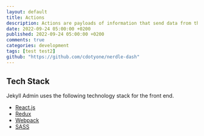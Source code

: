 ```yaml
---
layout: default
title: Actions
description: Actions are payloads of information that send data from the application to the store.
date: 2022-09-24 05:00:00 +0200
published: 2022-09-24 05:00:00 +0200
comments: true
categories: development
tags: [test test2]
github: "https://github.com/cdotyone/nerdle-dash"
---
```


## Tech Stack

Jekyll Admin uses the following technology stack for the front end.

* [React.js](https://facebook.github.io/react/)
* [Redux](http://redux.js.org/)
* [Webpack](https://github.com/webpack/webpack)
* [SASS](https://github.com/sass/sass)